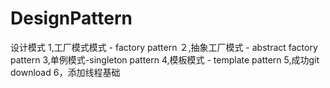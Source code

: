 # DesignPattern
设计模式
1,工厂模式模式  - factory pattern 
２,抽象工厂模式 - abstract factory pattern
3,单例模式-singleton pattern
4,模板模式 - template pattern
5,成功git download
6，添加线程基础